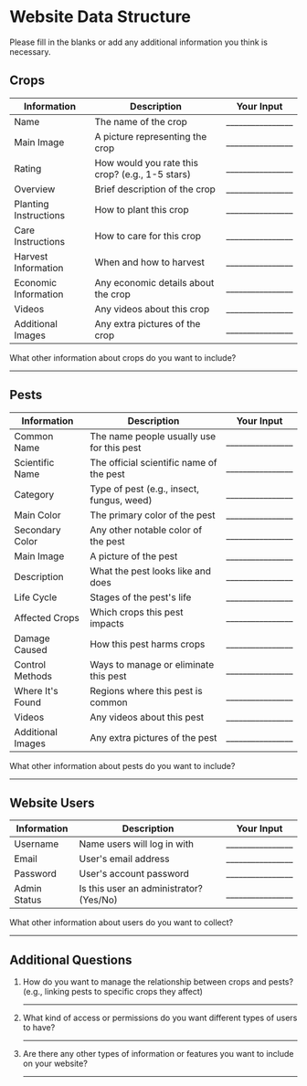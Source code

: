 # Website Data Structure

Please fill in the blanks or add any additional information you think is necessary.

## Crops

| Information | Description | Your Input |
|-------------|-------------|------------|
| Name | The name of the crop | ________________ |
| Main Image | A picture representing the crop | ________________ |
| Rating | How would you rate this crop? (e.g., 1-5 stars) | ________________ |
| Overview | Brief description of the crop | ________________ |
| Planting Instructions | How to plant this crop | ________________ |
| Care Instructions | How to care for this crop | ________________ |
| Harvest Information | When and how to harvest | ________________ |
| Economic Information | Any economic details about the crop | ________________ |
| Videos | Any videos about this crop | ________________ |
| Additional Images | Any extra pictures of the crop | ________________ |

What other information about crops do you want to include? 
________________________________________________________________

## Pests

| Information | Description | Your Input |
|-------------|-------------|------------|
| Common Name | The name people usually use for this pest | ________________ |
| Scientific Name | The official scientific name of the pest | ________________ |
| Category | Type of pest (e.g., insect, fungus, weed) | ________________ |
| Main Color | The primary color of the pest | ________________ |
| Secondary Color | Any other notable color of the pest | ________________ |
| Main Image | A picture of the pest | ________________ |
| Description | What the pest looks like and does | ________________ |
| Life Cycle | Stages of the pest's life | ________________ |
| Affected Crops | Which crops this pest impacts | ________________ |
| Damage Caused | How this pest harms crops | ________________ |
| Control Methods | Ways to manage or eliminate this pest | ________________ |
| Where It's Found | Regions where this pest is common | ________________ |
| Videos | Any videos about this pest | ________________ |
| Additional Images | Any extra pictures of the pest | ________________ |

What other information about pests do you want to include?
________________________________________________________________

## Website Users

| Information | Description | Your Input |
|-------------|-------------|------------|
| Username | Name users will log in with | ________________ |
| Email | User's email address | ________________ |
| Password | User's account password | ________________ |
| Admin Status | Is this user an administrator? (Yes/No) | ________________ |

What other information about users do you want to collect?
________________________________________________________________

## Additional Questions

1. How do you want to manage the relationship between crops and pests? 
   (e.g., linking pests to specific crops they affect)
   ________________________________________________________________

2. What kind of access or permissions do you want different types of users to have?
   ________________________________________________________________

3. Are there any other types of information or features you want to include on your website?
   ________________________________________________________________
